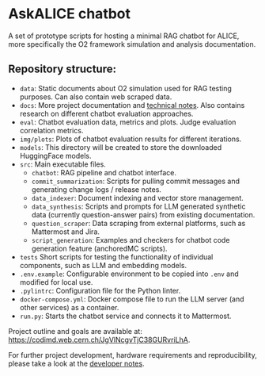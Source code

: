# AskALICE chatbot

A set of prototype scripts for hosting a minimal RAG chatbot for ALICE, more specifically the O2 framework simulation and analysis documentation.


## Repository structure:

- `data`: Static documents about O2 simulation used for RAG testing purposes. Can also contain web scraped data.
- `docs`: More project documentation and [technical notes](docs/technical_notes.md). Also contains research on different chatbot evaluation approaches.
- `eval`: Chatbot evaluation data, metrics and plots. Judge evaluation correlation metrics.
- `img/plots`: Plots of chatbot evaluation results for different iterations.
- `models`: This directory will be created to store the downloaded HuggingFace models.
- `src`: Main executable files.
    - `chatbot`: RAG pipeline and chatbot interface.
    - `commit_summarization`: Scripts for pulling commit messages and generating change logs / release notes.
    - `data_indexer`: Document indexing and vector store management.
    - `data_synthesis`: Scripts and prompts for LLM generated synthetic data (currently question-answer pairs) from existing documentation.
    - `question_scraper`: Data scraping from external platforms, such as Mattermost and Jira.
    - `script_generation`: Examples and checkers for chatbot code generation feature (anchoredMC scripts).
- `tests` Short scripts for testing the functionality of individual components, such as LLM and embedding models.
- `.env.example`: Configurable environment to be copied into `.env` and modified for local use.
- `.pylintrc`: Configuration file for the Python linter.
- `docker-compose.yml`: Docker compose file to run the LLM server (and other services) as a container.
- `run.py`: Starts the chatbot service and connects it to Mattermost.

Project outline and goals are available at: https://codimd.web.cern.ch/JgVlNcgvTjC38GURvriLhA.

For further project development, hardware requirements and reproducibility, please take a look at the [developer notes](docs/developer_notes.md).
